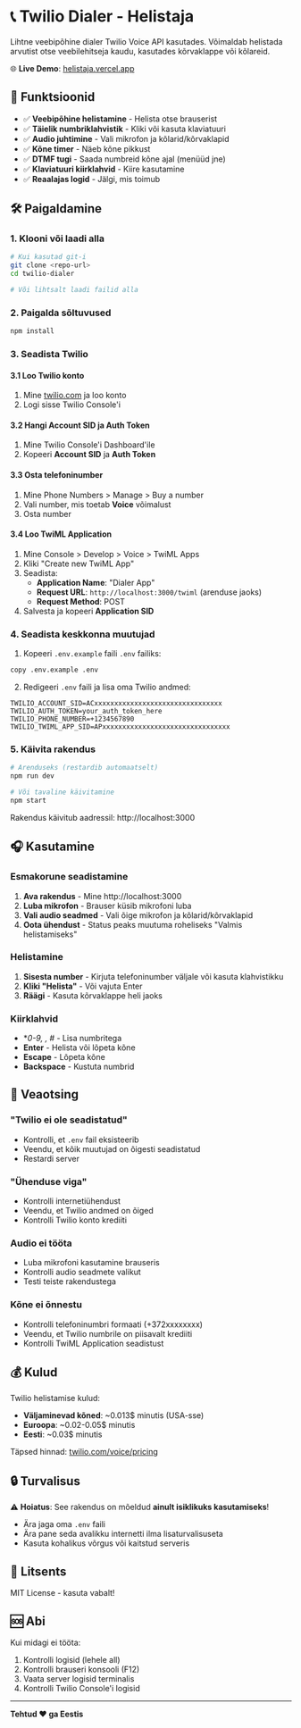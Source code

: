 # 📞 Twilio Dialer - Helistaja

Lihtne veebipõhine dialer Twilio Voice API kasutades. Võimaldab helistada arvutist otse veebilehitseja kaudu, kasutades kõrvaklappe või kõlareid.

🌐 **Live Demo**: [helistaja.vercel.app](https://helistaja.vercel.app)

## 🚀 Funktsioonid

- ✅ **Veebipõhine helistamine** - Helista otse brauserist
- ✅ **Täielik numbriklahvistik** - Kliki või kasuta klaviatuuri
- ✅ **Audio juhtimine** - Vali mikrofon ja kõlarid/kõrvaklapid
- ✅ **Kõne timer** - Näeb kõne pikkust
- ✅ **DTMF tugi** - Saada numbreid kõne ajal (menüüd jne)
- ✅ **Klaviatuuri kiirklahvid** - Kiire kasutamine
- ✅ **Reaalajas logid** - Jälgi, mis toimub

## 🛠️ Paigaldamine

### 1. Klooni või laadi alla

```bash
# Kui kasutad git-i
git clone <repo-url>
cd twilio-dialer

# Või lihtsalt laadi failid alla
```

### 2. Paigalda sõltuvused

```bash
npm install
```

### 3. Seadista Twilio

#### 3.1 Loo Twilio konto
1. Mine [twilio.com](https://twilio.com) ja loo konto
2. Logi sisse Twilio Console'i

#### 3.2 Hangi Account SID ja Auth Token
1. Mine Twilio Console'i Dashboard'ile
2. Kopeeri **Account SID** ja **Auth Token**

#### 3.3 Osta telefoninumber
1. Mine Phone Numbers > Manage > Buy a number
2. Vali number, mis toetab **Voice** võimalust
3. Osta number

#### 3.4 Loo TwiML Application
1. Mine Console > Develop > Voice > TwiML Apps
2. Kliki "Create new TwiML App"
3. Seadista:
   - **Application Name**: "Dialer App"
   - **Request URL**: `http://localhost:3000/twiml` (arenduse jaoks)
   - **Request Method**: POST
4. Salvesta ja kopeeri **Application SID**

### 4. Seadista keskkonna muutujad

1. Kopeeri `.env.example` faili `.env` failiks:

```bash
copy .env.example .env
```

2. Redigeeri `.env` faili ja lisa oma Twilio andmed:

```env
TWILIO_ACCOUNT_SID=ACxxxxxxxxxxxxxxxxxxxxxxxxxxxxxxxx
TWILIO_AUTH_TOKEN=your_auth_token_here
TWILIO_PHONE_NUMBER=+1234567890
TWILIO_TWIML_APP_SID=APxxxxxxxxxxxxxxxxxxxxxxxxxxxxxxxx
```

### 5. Käivita rakendus

```bash
# Arenduseks (restardib automaatselt)
npm run dev

# Või tavaline käivitamine
npm start
```

Rakendus käivitub aadressil: http://localhost:3000

## 🎧 Kasutamine

### Esmakorune seadistamine

1. **Ava rakendus** - Mine http://localhost:3000
2. **Luba mikrofon** - Brauser küsib mikrofoni luba
3. **Vali audio seadmed** - Vali õige mikrofon ja kõlarid/kõrvaklapid
4. **Oota ühendust** - Status peaks muutuma roheliseks "Valmis helistamiseks"

### Helistamine

1. **Sisesta number** - Kirjuta telefoninumber väljale või kasuta klahvistikku
2. **Kliki "Helista"** - Või vajuta Enter
3. **Räägi** - Kasuta kõrvaklappe heli jaoks

### Kiirklahvid

- **0-9, *, #** - Lisa numbritega
- **Enter** - Helista või lõpeta kõne
- **Escape** - Lõpeta kõne
- **Backspace** - Kustuta numbrid

## 🔧 Veaotsing

### "Twilio ei ole seadistatud"
- Kontrolli, et `.env` fail eksisteerib
- Veendu, et kõik muutujad on õigesti seadistatud
- Restardi server

### "Ühenduse viga"
- Kontrolli internetiühendust
- Veendu, et Twilio andmed on õiged
- Kontrolli Twilio konto krediiti

### Audio ei tööta
- Luba mikrofoni kasutamine brauseris
- Kontrolli audio seadmete valikut
- Testi teiste rakendustega

### Kõne ei õnnestu
- Kontrolli telefoninumbri formaati (+372xxxxxxxx)
- Veendu, et Twilio numbrile on piisavalt krediiti
- Kontrolli TwiML Application seadistust

## 💰 Kulud

Twilio helistamise kulud:
- **Väljaminevad kõned**: ~0.013$ minutis (USA-sse)
- **Euroopa**: ~0.02-0.05$ minutis
- **Eesti**: ~0.03$ minutis

Täpsed hinnad: [twilio.com/voice/pricing](https://www.twilio.com/voice/pricing)

## 🔒 Turvalisus

⚠️ **Hoiatus**: See rakendus on mõeldud **ainult isiklikuks kasutamiseks**!

- Ära jaga oma `.env` faili
- Ära pane seda avalikku internetti ilma lisaturvalisuseta
- Kasuta kohalikus võrgus või kaitstud serveris

## 📝 Litsents

MIT License - kasuta vabalt!

## 🆘 Abi

Kui midagi ei tööta:

1. Kontrolli logisid (lehele all)
2. Kontrolli brauseri konsooli (F12)
3. Vaata server logisid terminalis
4. Kontrolli Twilio Console'i logisid

---

**Tehtud ❤️ ga Eestis** 
